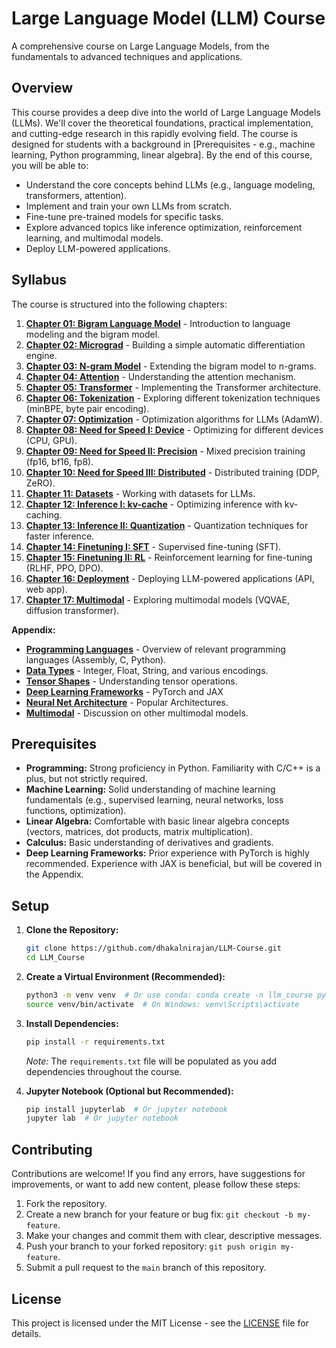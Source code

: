 # Large Language Model (LLM) Course

A comprehensive course on Large Language Models, from the fundamentals to advanced techniques and applications.

## Overview

This course provides a deep dive into the world of Large Language Models (LLMs). We'll cover the theoretical foundations, practical implementation, and cutting-edge research in this rapidly evolving field. The course is designed for students with a background in [Prerequisites - e.g., machine learning, Python programming, linear algebra].  By the end of this course, you will be able to:

* Understand the core concepts behind LLMs (e.g., language modeling, transformers, attention).
* Implement and train your own LLMs from scratch.
* Fine-tune pre-trained models for specific tasks.
* Explore advanced topics like inference optimization, reinforcement learning, and multimodal models.
* Deploy LLM-powered applications.

## Syllabus

<!--  This section mirrors the directory structure and provides links to each chapter's README. -->

The course is structured into the following chapters:

1. [**Chapter 01: Bigram Language Model**](01_Bigram_Language_Model/README.md) - Introduction to language modeling and the bigram model.
2. [**Chapter 02: Micrograd**](02_Micrograd/README.md) - Building a simple automatic differentiation engine.
3. [**Chapter 03: N-gram Model**](03_N-gram_Model/README.md) - Extending the bigram model to n-grams.
4. [**Chapter 04: Attention**](04_Attention/README.md) - Understanding the attention mechanism.
5. [**Chapter 05: Transformer**](05_Transformer/README.md) - Implementing the Transformer architecture.
6. [**Chapter 06: Tokenization**](06_Tokenization/README.md) - Exploring different tokenization techniques (minBPE, byte pair encoding).
7. [**Chapter 07: Optimization**](07_Optimization/README.md) - Optimization algorithms for LLMs (AdamW).
8. [**Chapter 08: Need for Speed I: Device**](08_Need_for_Speed_I_Device/README.md) - Optimizing for different devices (CPU, GPU).
9. [**Chapter 09: Need for Speed II: Precision**](09_Need_for_Speed_II_Precision/README.md) - Mixed precision training (fp16, bf16, fp8).
10. [**Chapter 10: Need for Speed III: Distributed**](10_Need_for_Speed_III_Distributed/README.md) - Distributed training (DDP, ZeRO).
11. [**Chapter 11: Datasets**](11_Datasets/README.md) - Working with datasets for LLMs.
12. [**Chapter 12: Inference I: kv-cache**](12_Inference_I_kv-cache/README.md) - Optimizing inference with kv-caching.
13. [**Chapter 13: Inference II: Quantization**](13_Inference_II_Quantization/README.md) - Quantization techniques for faster inference.
14. [**Chapter 14: Finetuning I: SFT**](14_Finetuning_I_SFT/README.md) - Supervised fine-tuning (SFT).
15. [**Chapter 15: Finetuning II: RL**](15_Finetuning_II_RL/README.md) - Reinforcement learning for fine-tuning (RLHF, PPO, DPO).
16. [**Chapter 16: Deployment**](16_Deployment/README.md) - Deploying LLM-powered applications (API, web app).
17. [**Chapter 17: Multimodal**](17_Multimodal/README.md) - Exploring multimodal models (VQVAE, diffusion transformer).

**Appendix:**

* [**Programming Languages**](Appendix/Programming_Languages/README.md) - Overview of relevant programming languages (Assembly, C, Python).
* [**Data Types**](Appendix/Data_Types/README.md) -  Integer, Float, String, and various encodings.
* [**Tensor Shapes**](Appendix/Tensor_Shapes/README.md) - Understanding tensor operations.
* [**Deep Learning Frameworks**](Appendix/Deep_Learning_Frameworks/README.md) - PyTorch and JAX
* [**Neural Net Architecture**](Appendix/Neural_Net_Architecture/README.md) - Popular Architectures.
* [**Multimodal**](Appendix/Multimodal/README.md) - Discussion on other multimodal models.

## Prerequisites

* **Programming:**  Strong proficiency in Python.  Familiarity with C/C++ is a plus, but not strictly required.
* **Machine Learning:**  Solid understanding of machine learning fundamentals (e.g., supervised learning, neural networks, loss functions, optimization).
* **Linear Algebra:**  Comfortable with basic linear algebra concepts (vectors, matrices, dot products, matrix multiplication).
* **Calculus:**  Basic understanding of derivatives and gradients.
* **Deep Learning Frameworks:**  Prior experience with PyTorch is highly recommended. Experience with JAX is beneficial, but will be covered in the Appendix.

## Setup

1. **Clone the Repository:**

    ```bash
    git clone https://github.com/dhakalnirajan/LLM-Course.git
    cd LLM_Course
    ```

2. **Create a Virtual Environment (Recommended):**

    ```bash
    python3 -m venv venv  # Or use conda: conda create -n llm_course python=3.9
    source venv/bin/activate  # On Windows: venv\Scripts\activate
    ```

3. **Install Dependencies:**

    ```bash
    pip install -r requirements.txt
    ```

    *Note:* The `requirements.txt` file will be populated as you add dependencies throughout the course.

4. **Jupyter Notebook (Optional but Recommended):**

    ```bash
    pip install jupyterlab  # Or jupyter notebook
    jupyter lab  # Or jupyter notebook
    ```

## Contributing

Contributions are welcome!  If you find any errors, have suggestions for improvements, or want to add new content, please follow these steps:

1. Fork the repository.
2. Create a new branch for your feature or bug fix: `git checkout -b my-feature`.
3. Make your changes and commit them with clear, descriptive messages.
4. Push your branch to your forked repository: `git push origin my-feature`.
5. Submit a pull request to the `main` branch of this repository.

## License

<!--  State the license under which the project is released. -->
This project is licensed under the MIT License - see the [LICENSE](LICENSE) file for details.
